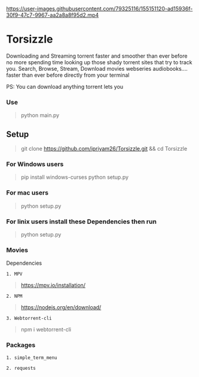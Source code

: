 

https://user-images.githubusercontent.com/79325116/155151120-ad15936f-30f9-47c7-9967-aa2a8a8f95d2.mp4

# Torsizzle
Downloading and Streaming torrent faster and smoother than ever before no more spending time looking up those shady torrent sites that try to track you. 
Search, Browse, Stream, Download movies webseries audiobooks.... faster than ever before directly from your terminal

PS: You can download anything torrent lets you

### Use
>python main.py

## Setup

> git clone https://github.com/ipriyam26/Torsizzle.git && cd Torsizzle

### For Windows users
>pip install windows-curses
>python setup.py


### For mac users
>python setup.py

### For linix users install these Dependencies then run
>python setup.py


### Movies
Dependencies

`1. MPV`
> https://mpv.io/installation/

`2. NPM`
> https://nodejs.org/en/download/

`3. Webtorrent-cli`
> npm i webtorrent-cli


### Packages
`1. simple_term_menu`

`2. requests` 

